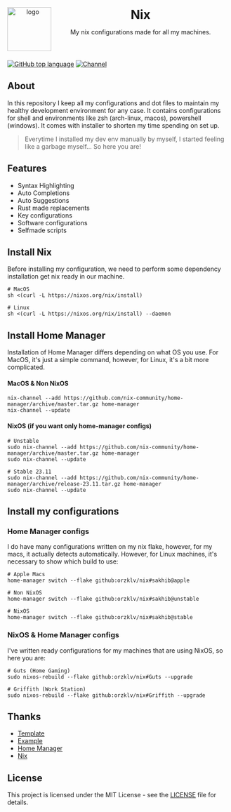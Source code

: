 <header>
<img src="https://www.orzklv.uz/favicons/logo.png" alt="logo" height="100" align="left">
<h1 style="display: inline">Nix</h1>

My nix configurations made for all my machines.

</header>

[![GitHub top language](https://img.shields.io/github/languages/top/orzklv/nix?style=flat-square&logo=github)](https://github.com/orzklv/nix)
[![Channel](https://img.shields.io/badge/Chat-grey?style=flat-square&logo=telegram)](https://t.me/orzklvb)

[//]: # ([![Shellcheck CI]&#40;https://github.com/orzklv/dots/actions/workflows/test.yml/badge.svg&#41;]&#40;https://github.com/orzklv/dots/actions/workflows/test.yml&#41;)

## About

In this repository I keep all my configurations and dot files to maintain my healthy development environment for any case. It contains configurations
for shell and environments like zsh (arch-linux, macos), powershell (windows). It comes with installer to shorten my time spending on set up.

> Everytime I installed my dev env manually by myself, I started feeling like a garbage myself... So here you are!

## Features

- Syntax Highlighting
- Auto Completions
- Auto Suggestions
- Rust made replacements
- Key configurations
- Software configurations
- Selfmade scripts

## Install Nix

Before installing my configuration, we need to perform some dependency installation get nix ready in our machine.

```shell
# MacOS
sh <(curl -L https://nixos.org/nix/install)

# Linux
sh <(curl -L https://nixos.org/nix/install) --daemon
```

## Install Home Manager

Installation of Home Manager differs depending on what OS you use. For MacOS, it's just a simple command, however, for Linux, it's a bit more complicated.

#### MacOS & Non NixOS

```shell
nix-channel --add https://github.com/nix-community/home-manager/archive/master.tar.gz home-manager
nix-channel --update
``` 

#### NixOS (if you want only home-manager configs)

```shell
# Unstable
sudo nix-channel --add https://github.com/nix-community/home-manager/archive/master.tar.gz home-manager
sudo nix-channel --update

# Stable 23.11
sudo nix-channel --add https://github.com/nix-community/home-manager/archive/release-23.11.tar.gz home-manager
sudo nix-channel --update
```

## Install my configurations

### Home Manager configs

I do have many configurations written on my nix flake, however, for my macs, it actually detects automatically. However, for Linux machines, it's necessary to show which build to use:

```shell
# Apple Macs
home-manager switch --flake github:orzklv/nix#sakhib@apple

# Non NixOS
home-manager switch --flake github:orzklv/nix#sakhib@unstable

# NixOS
home-manager switch --flake github:orzklv/nix#sakhib@stable
```

### NixOS & Home Manager configs

I've written ready configurations for my machines that are using NixOS, so here you are:

```shell
# Guts (Home Gaming)
sudo nixos-rebuild --flake github:orzklv/nix#Guts --upgrade

# Griffith (Work Station)
sudo nixos-rebuild --flake github:orzklv/nix#Griffith --upgrade
```

## Thanks

- [Template](https://github.com/Misterio77/nix-starter-configs)
- [Example](https://github.com/Misterio77/nix-config)
- [Home Manager](https://github.com/nix-community/home-manager)
- [Nix](https://nixos.org/)

## License

This project is licensed under the MIT License - see the [LICENSE](license) file for details.